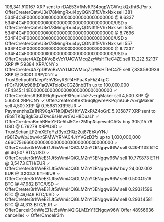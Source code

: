 # #
106,341.910167 XRP sent to rDAE53VfMvftPB4ogpWGWvzkQxfht6JPxr
x
OfferCreaterQatvU3e178MmgRxui4pyQGN31fEVhxNxk
sell 381 534F4C4F00000000000000000000000000000000 @ 8.6337 534F4C4F00000000000000000000000000000000/USD
x
OfferCreaterQatvU3e178MmgRxui4pyQGN31fEVhxNxk
sell 535 534F4C4F00000000000000000000000000000000 @ 8.7696 534F4C4F00000000000000000000000000000000/USD
x
OfferCreaterQatvU3e178MmgRxui4pyQGN31fEVhxNxk
sell 557 534F4C4F00000000000000000000000000000000 @ 8.7237 534F4C4F00000000000000000000000000000000/USD
x
OfferCreater4AZpDKVoBxVcYUJCWMcqZzyWsHTteC4ZE
sell 13,222.52137 XRP @ 5.9384 XRP/CNY
x
OfferCreater4AZpDKVoBxVcYUJCWMcqZzyWsHTteC4ZE
sell 7,830.590936 XRP @ 5.6501 XRP/CNY
x
TrustSetrpoRd1JepYEhVBcyRSiR4HPuJKpFhZ4kpC
rPCrPJ9Uz988tD1aQVAToioDcCGZ8nbBTn up to 100,000,000 4F4345414E000000000000000000000000000000
✓
OfferCreaters9tBKt96q9gwrePKPqimUuF7vErgMaker
sell 4,500 XRP @ 5.8324 XRP/CNY
✓
OfferCreaters9tBKt96q9gwrePKPqimUuF7vErgMaker
sell 4,500 XRP @ 0.75981 XRP/EUR
✓
PaymentrhsZa1NR9GqA7NtQjDe5HtYWZxPAZ4oGrE
5.935877 XRP sent to rEb8TK3gBgk5auZkwc6sHnwrGVJH8DuaLh
✓
OfferCreateraBmhBNmYFGe5hJ5Gez2MbpNspewctCAGv
buy 305,115.78 USD @ 0.76279 XRP/USD
✓
TrustSetranjLFZmXETgYzf3yoZHQz2uj87EbXyYNJ
rG81ZwWpJbwvkrSPMWYRNAQ4JrYVGzDZfx up to 1,000,000,000 466C756666000000000000000000000000000000
✓
OfferCreater3rhWeE31Jt5sWmi4QiGLMZnY3ENgqw96W
sell 0.2941138 BTC @ 46,507 BTC/USD
✓
OfferCreater3rhWeE31Jt5sWmi4QiGLMZnY3ENgqw96W
sell 10.779873 ETH @ 3,547.8 ETH/EUR
✓
OfferCreater3rhWeE31Jt5sWmi4QiGLMZnY3ENgqw96W
buy 24,002.002 EUR @ 3,203.2 ETH/EUR
✓
OfferCreater3rhWeE31Jt5sWmi4QiGLMZnY3ENgqw96W
sell 0.50041516 BTC @ 47,982 BTC/USD
✓
OfferCreater3rhWeE31Jt5sWmi4QiGLMZnY3ENgqw96W
sell 0.29321596 BTC @ 46,649 BTC/USD
✓
OfferCreater3rhWeE31Jt5sWmi4QiGLMZnY3ENgqw96W
sell 0.29344581 BTC @ 41,313 BTC/EUR
✓
OfferCancelr3rhWeE31Jt5sWmi4QiGLMZnY3ENgqw96W
Offer 48966636 cancelled
✓
OfferCancelr3rh
